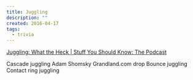 ```yaml
---
title: Juggling
description: ""
created: 2016-04-17
tags:
  - trivia
---
```


[Juggling: What the Heck | Stuff You Should Know: The Podcast](http://www.stuffyoushouldknow.com/podcasts/juggling-what-the-heck/)

Cascade juggling
Adam Shomsky
Grandland.com drop
Bounce juggling
Contact ring juggling
